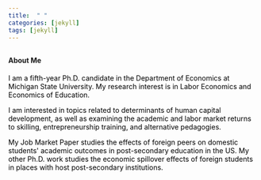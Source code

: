 ```yaml
---
title:  " "
categories: [jekyll]
tags: [jekyll]
---
```



<h4 style="margin-top:30px;" id="working-papers"><strong>About Me</strong></h4>

<p><font color="#000000">I am a fifth-year Ph.D. candidate in the Department of Economics at Michigan State University. My research interest is in Labor Economics and Economics of Education. </font></p>

<p><font color="#000000">I am interested in topics related to determinants of human capital development, as well as examining the academic and labor market returns to skilling, entrepreneurship training, and alternative pedagogies. </font></p>
 
<p><font color="#000000">My Job Market Paper studies the effects of foreign peers on domestic students' academic outcomes in post-secondary education in the US. My other Ph.D. work studies the economic spillover effects of foreign students in places with host post-secondary institutions.  </font></p>



